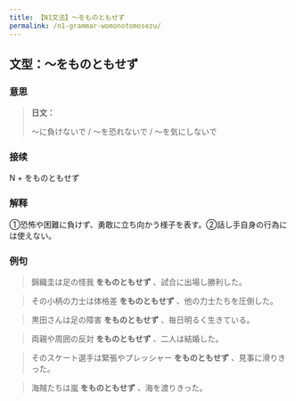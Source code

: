 ```yaml
---
title: 【N1文法】〜をものともせず
permalink: /n1-grammar-womonotomosezu/
---
```


## 文型：〜をものともせず

### 意思

> **日文：**
> 
> 〜に負けないで / 〜を恐れないで / 〜を気にしないで


### 接续

N + をものともせず

### 解释

①恐怖や困難に負けず、勇敢に立ち向かう様子を表す。②話し手自身の行為には使えない。

### 例句

> 錦織圭は足の怪我 **をものともせず** 、試合に出場し勝利した。

> その小柄の力士は体格差 **をものともせず** 、他の力士たちを圧倒した。

> 黒田さんは足の障害 **をものともせず** 、毎日明るく生きている。

> 両親や周囲の反対 **をものともせず** 、二人は結婚した。

> そのスケート選手は緊張やプレッシャー **をものともせず** 、見事に滑りきった。

> 海賊たちは嵐 **をものともせず** 、海を渡りきった。

